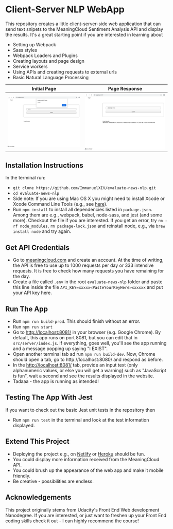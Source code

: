 # Client-Server NLP WebApp

This repository creates a little client-server-side web application that can send text snipets to the MeaningCloud Sentiment Analysis API and display the results. It's a great starting point if you are interested in learning about
- Setting up Webpack
- Sass styles
- Webpack Loaders and Plugins
- Creating layouts and page design
- Service workers
- Using APIs and creating requests to external urls
- Basic Natural Language Processing

Initial Page             |  Page Response
:-------------------------:|:-------------------------:
![Initial Page](images/page-1.png)  |  ![Page Response](images/page-2.png)

## Installation Instructions
In the terminal run:
- `git clone https://github.com/ImmanuelXIV/evaluate-news-nlp.git`
- `cd evaluate-news-nlp`
- Side note: If you are using Mac OS X you might need to install Xcode or Xcode Command Line Tools (e.g., see [here](https://apps.apple.com/de/app/xcode/id497799835?mt=12)).
- Run `npm install` to install all dependencies listed in `package.json`. Among them are e.g., webpack, babel, node-sass, and jest (and some more). Checkout the file if you are interested. If you get an error, try `rm -rf node_modules`, `rm package-lock.json` and reinstall node, e.g., via `brew install node` and try again.

## Get API Credentials
- Go to [meaningcloud.com](https://www.meaningcloud.com/developer/sentiment-analysis) and create an account. At the time of writing, the API is free to use up to 1000 requests per day or 333 intensive requests. It is free to check how many requests you have remaining for the day.
- Create a file called `.env` in the root `evaluate-news-nlp` folder and paste this line inside the file `API_KEY=xxxxx<PasteYourKeyHere>xxxxxx` and put your API key here.

## Run The App
- Run `npm run build-prod`. This should finish without an error.
- Run `npm run start`
- Go to [http://localhost:8081/](http://localhost:8081/) in your browser (e.g. Google Chrome). By default, this app runs on port 8081, but you can edit that in `src/server/index.js`. If everything, goes well, you'll see the app running and a message popping up saying "I EXIST".
- Open another terminal tab ad run `npm run build-dev`. Now, Chrome should open a tab, go to http://localhost:8080/ and respond as before.
- In the [http://localhost:8081/](http://localhost:8081/) tab, provide an input text (only alphanumeric values, or else you will get a warning) such as "JavaScript is fun", wait a second and see the results displayed in the website.
- Tadaaa - the app is running as intended!

## Testing The App With Jest
If you want to check out the basic Jest unit tests in the repository then
- Run `npm run test` in the terminal and look at the test information displayed.

## Extend This Project
- Deploying the project e.g., on [Netlify](https://www.netlify.com/) or [Heroku](https://www.heroku.com/) should be fun.
- You could display more information received from the MeaningCloud API.
- You could brush up the appearance of the web app and make it mobile friendly.
- Be creative - possibilities are endless.

## Acknowledgements
This project originally stems from Udacity's Front End Web development Nanodegree. If you are interested, or just want to freshen up your Front End coding skills check it out - I can highly recommend the course!